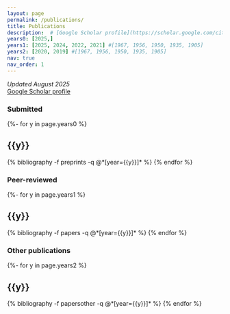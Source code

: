 ```yaml
---
layout: page
permalink: /publications/
title: Publications
description:  # [Google Scholar profile](https://scholar.google.com/citations?user=L1NLrxoAAAAJ)
years0: [2025,]
years1: [2025, 2024, 2022, 2021] #[1967, 1956, 1950, 1935, 1905]
years2: [2020, 2019] #[1967, 1956, 1950, 1935, 1905]
nav: true
nav_order: 1
---
```

*Updated August 2025*  
[Google Scholar profile](https://scholar.google.com/citations?user=L1NLrxoAAAAJ)



### **Submitted**
<!-- _pages/publications.md -->
<div class="publications">

{%- for y in page.years0 %}
  <h2 class="year">{{y}}</h2>
  {% bibliography -f preprints -q @*[year={{y}}]* %}
{% endfor %}

</div>


### **Peer-reviewed**
<!-- _pages/publications.md -->
<div class="publications">

{%- for y in page.years1 %}
  <h2 class="year">{{y}}</h2>
  {% bibliography -f papers -q @*[year={{y}}]* %}
{% endfor %}

</div>


### **Other publications**
<div class="publications">

{%- for y in page.years2 %}
  <h2 class="year">{{y}}</h2>
  {% bibliography -f papersother -q @*[year={{y}}]* %}
{% endfor %}

</div>



<!-- _pages/publications.md -->
<!-- <div class="publications"> -->

<!-- {%- for y in page.years %} -->
<!--   <h2 class="year">{{y}}</h2> -->
<!--   {% bibliography -f papers -q @*[year={{y}}]* %} -->
<!-- {% endfor %} -->

<!-- </div> -->


